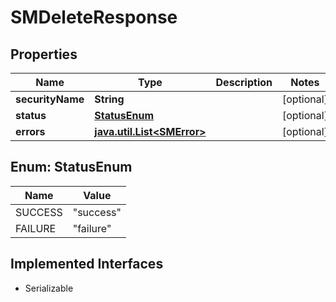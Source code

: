 

# SMDeleteResponse


## Properties

Name | Type | Description | Notes
------------ | ------------- | ------------- | -------------
**securityName** | **String** |  |  [optional]
**status** | [**StatusEnum**](#StatusEnum) |  |  [optional]
**errors** | [**java.util.List&lt;SMError&gt;**](SMError.md) |  |  [optional]



## Enum: StatusEnum

Name | Value
---- | -----
SUCCESS | &quot;success&quot;
FAILURE | &quot;failure&quot;


## Implemented Interfaces

* Serializable


